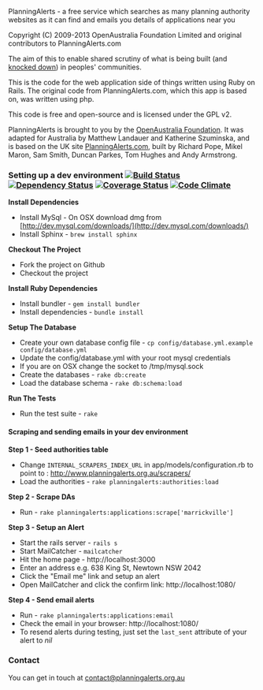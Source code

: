 PlanningAlerts - a free service which searches as many planning authority websites as it can find and emails
you details of applications near you

Copyright (C) 2009-2013 OpenAustralia Foundation Limited and original contributors to PlanningAlerts.com

The aim of this to enable shared scrutiny of what is being built (and [knocked down](http://www.flickr.com/photos/kentjohnson/3634555801/)) in peoples' communities.

This is the code for the web application side of things written using Ruby on Rails. The original code from PlanningAlerts.com, which this app is based on, was written using php.

This code is free and open-source and is licensed under the GPL v2.

PlanningAlerts is brought to you by the [OpenAustralia Foundation](http://www.openaustraliafoundation.org.au). It was adapted for Australia by Matthew Landauer and Katherine Szuminska, and is based on the UK site [PlanningAlerts.com](http://www.planningalerts.com), built by Richard Pope, Mikel Maron, Sam Smith, Duncan Parkes, Tom Hughes and Andy Armstrong.

### Setting up a dev environment [![Build Status](https://travis-ci.org/openaustralia/planningalerts-app.png?branch=master)](https://travis-ci.org/openaustralia/planningalerts-app) [![Dependency Status](https://gemnasium.com/openaustralia/planningalerts-app.png)](https://gemnasium.com/openaustralia/planningalerts-app) [![Coverage Status](https://coveralls.io/repos/openaustralia/planningalerts-app/badge.png?branch=master)](https://coveralls.io/r/openaustralia/planningalerts-app?branch=master) [![Code Climate](https://codeclimate.com/github/openaustralia/planningalerts-app.png)](https://codeclimate.com/github/openaustralia/planningalerts-app)

**Install Dependencies**
 * Install MySql - On OSX download dmg from [http://dev.mysql.com/downloads/](http://dev.mysql.com/downloads/)
 * Install Sphinx - `brew install sphinx`

**Checkout The Project**
 * Fork the project on Github
 * Checkout the project

**Install Ruby Dependencies**
 * Install bundler - `gem install bundler`
 * Install dependencies - `bundle install`

**Setup The Database**
 * Create your own database config file - `cp config/database.yml.example config/database.yml`
 * Update the config/database.yml with your root mysql credentials
 * If you are on OSX change the socket to /tmp/mysql.sock
 * Create the databases - `rake db:create`
 * Load the database schema - `rake db:schema:load`

**Run The Tests**
 * Run the test suite - `rake`

#### Scraping and sending emails in your dev environment

**Step 1 - Seed authorities table**
 * Change `INTERNAL_SCRAPERS_INDEX_URL` in app/models/configuration.rb to point to : http://www.planningalerts.org.au/scrapers/
 * Load the authorities - `rake planningalerts:authorities:load`

**Step 2 - Scrape DAs**
 * Run - `rake planningalerts:applications:scrape['marrickville']`

**Step 3 - Setup an Alert**
 * Start the rails server - `rails s`
 * Start MailCatcher - `mailcatcher`
 * Hit the home page - http://localhost:3000
 * Enter an address e.g. 638 King St, Newtown NSW 2042
 * Click the "Email me" link and setup an alert
 * Open MailCatcher and click the confirm link: http://localhost:1080/

**Step 4 - Send email alerts**
 * Run - `rake planningalerts:applications:email`
 * Check the email in your browser: http://localhost:1080/
 * To resend alerts during testing, just set the `last_sent` attribute of your alert to *nil*

### Contact

You can get in touch at [contact@planningalerts.org.au](mailto:contact@planningalerts.org.au)
